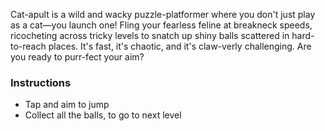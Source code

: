 Cat-apult is a wild and wacky puzzle-platformer where you don't just play as a cat—you launch one! Fling your fearless feline at breakneck speeds, ricocheting across tricky levels to snatch up shiny balls scattered in hard-to-reach places. It's fast, it's chaotic, and it's claw-verly challenging. Are you ready to purr-fect your aim?

### Instructions
- Tap and aim to jump
- Collect all the balls, to go to next level